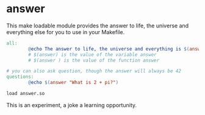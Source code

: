 answer
======

This make loadable module provides the answer to life, the universe and everything else for you to use in your Makefile.


```Makefile
all:
        @echo The answer to life, the universe and everything is $(answer ) #  notice the space after
        # $(answer) is the value of the variable answer
        # $(answer ) is the value of the function answer

# you can also ask question, though the answer will always be 42
questions:
        @echo $(answer "What is 2 + pi?")

load answer.so
```

This is an experiment, a joke a learning opportunity.
